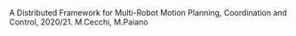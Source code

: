 A Distributed Framework for Multi-Robot Motion Planning, Coordination and Control, 2020/21. M.Cecchi, M.Paiano
